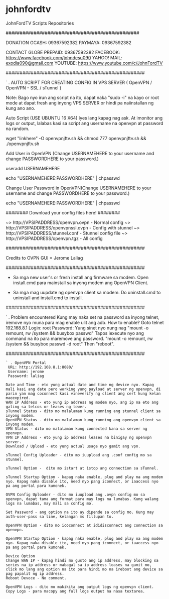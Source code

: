 # johnfordtv
JohnFordTV Scripts Repositories

################################################

DONATION
 GCASH: 09367592382
 PAYMAYA: 09367592382

CONTACT
 GLOBE PREPAID: 09367592382
 FACEBOOK: https://www.facebook.com/johndesu090
 YAHOO! MAIL: exodia090@gmail.com
 YOUTUBE: https://www.youtube.com/c/JohnFordTV

##################################################

` . AUTO SCRIPT FOR CREATING CONFIG IN VPS SERVER ( OpenVPN / OpenVPN - SSL / sTunnel )

Note: Bago nyo irun ang script na ito, dapat naka "sudo -i" na kayo or root mode at dapat fresh ang inyong VPS SERVER or hindi pa naiinstallan ng kung ano ano.

Auto Script (USE UBUNTU 16 X64) Iyes lang kapag nag ask. At imonitor ang logs or output, lalabas kasi sa script ang username na openvpn at password na random.

wget "linkhere" -O openvpnjftv.sh && chmod 777 openvpnjftv.sh && ./openvpnjftv.sh

Add User in OpenVPN (Change USERNAMEHERE to your username and change PASSWORDHERE to your password.)

useradd USERNAMEHERE

echo "USERNAMEHERE:PASSWORDHERE" | chpasswd

Change User Password in OpenVPN(Change USERNAMEHERE to your username and change PASSWORDHERE to your password.)

echo "USERNAMEHERE:PASSWORDHERE" | chpasswd

######## Download your config files here! ########

~> http://VPSIPADDRESS/openvpn.ovpn - Normal config
~> http://VPSIPADDRESS/openvpnssl.ovpn - Config with stunnel
~> http://VPSIPADDRESS/stunnel.conf - Stunnel config file
~> http://VPSIPADDRESS/openvpn.tgz - All config

##################################################

Credits to OVPN GUI = Jerome Laliag

##################################################

* Sa mga new user's or fresh install ang firmware sa modem.
  Open install.cmd para mainstall sa inyong modem ang OpenVPN Client.

* Sa mga mag uupdate ng openvpn client sa modem.
  Do uninstall.cmd to uninstall and install.cmd to install.

##################################################

` . Problem encountered
 Kung may naka set na password sa inyong telnet, iremove nyo muna para mag enable ulit ang adb.
 How to enable?
 Goto telnet 192.168.8.1
 Login: root
 Password: Yung sinet nyo nung nag "mount -o remount, rw /system && busybox passwd"
 Tapos iexecute nyo ang command na ito para maremove ang password. "mount -o remount, rw /system && busybox passwd -d root"
 Then "reboot".

##################################################



	` . OpenVPN Portal
	 URL: http://192.168.8.1:8080/
	 Username: jerome
	 Password: laliag

	Date and Time - eto yung actual date and time ng device nyo. Kapag mali kasi ang date pero working yung payload at server ng openvpn, di parin yan mag coconnect kasi vineverify ng client ang cert kung kelan maeexpired.
	WAN IP Address - eto yung ip address ng modem nyo, ang ip na eto ang galing sa telcos or leases ng tower.
	sTunnel Status - dito mo malalaman kung running ang stunnel client sa inyong modem.
	OpenVPN Status - dito mo malalaman kung running ang openvpn client sa inyong modem.
	VPN Status - dito mo malalaman kung connected kana sa server ng openvpn.
	VPN IP Address - eto yung ip address leases na binigay ng openvpn server.
	Download / Upload - eto yung actual usage nyo gamit ang vpn.

	sTunnel Config Uploader - dito mo iuupload ang .conf config mo sa stunnel.

	sTunnel Option -  dito mo istart at istop ang connection sa sTunnel.

	sTunnel Startup Option - kapag naka enable, plug and play na ang modem nyo. Kapag naka disable ito, need nyo pang iconnect, or iaaccess nyo pa ang portal para kumonek.

	OVPN Config Uploader - dito mo iuupload ang .ovpn config mo sa openvpn, dapat tama ang format para may logs na lumabas. Kung walang logs na lumabas, may mali sa config mo.

	Set Password - ang option na ito ay dipende sa config mo. Kung may auth-user-pass sa line, kelangan mo fillupan to.

	OpenVPN Option - dito mo icoconnect at ididisconnect ang connection sa openvpn.

	OpenVPN Startup Option - kapag naka enable, plug and play na ang modem nyo. Kapag naka disable ito, need nyo pang iconnect, or iaaccess nyo pa ang portal para kumonek.

	Device Option
	Change WAN IP - kapag hindi mo gusto ang ip address, may blocking sa series na ip address or mabagal sa ip address leases na gamit mo, click mo lang ang option na ito para hindi mo na ireboot ang device sa pag papalit ng ip address.
	Reboot Devoce - No comment.

	OpenVPN Logs - dito mo makikita ang output logs ng openvpn client.
	Copy Logs - para macopy ang full logs output na nasa textarea.
